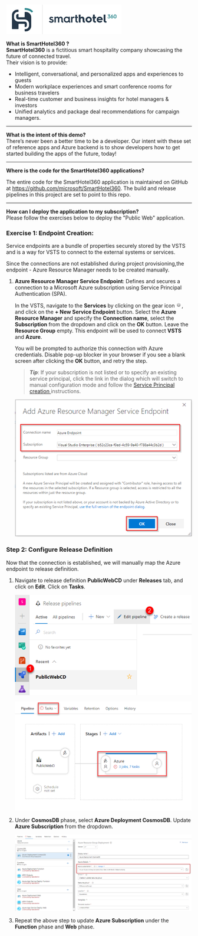![](SmartHotel360Logo.png)

**What is SmartHotel360 ?**                  
**SmartHotel360** is a fictitious smart hospitality company showcasing the future of connected travel.  
Their vision is to provide:
- Intelligent, conversational, and personalized apps and experiences to guests 
- Modern workplace experiences and smart conference rooms for business travelers
- Real-time customer and business insights for hotel managers & investors
- Unified analytics and package deal recommendations for campaign managers.

----------

**What is the intent of this demo?**          
There’s never been a better time to be a developer. Our intent with these set of reference apps and Azure backend is to show developers how to get started building the apps of the future, today!

------

**Where is the code for the SmartHotel360 applications?**                         

The entire code for the SmartHotel360 application is maintained on GitHub at https://github.com/microsoft/SmartHotel360. The build and release pipelines in this project are set to point to this repo.

--------
**How can I deploy the application to my subscription?**                  
Please follow the exercises below to deploy the "Public Web" application.

### Exercise 1: Endpoint Creation:
Service endpoints are a bundle of properties securely stored by the VSTS and is a way for VSTS to connect to the external systems or services.

Since the connections are not established during project provisioning,the endpoint - Azure Resource Manager needs to be created manually.

1. **Azure Resource Manager Service Endpoint**: Defines and secures a connection to a Microsoft Azure subscription using Service Principal Authentication (SPA).

    In the VSTS, navigate to the **Services** by clicking on the gear icon ![](gear.png), and click on the **+ New Service Endpoint** button. Select the **Azure Resource Manager** and  specify the  **Connection name**, select the **Subscription** from the dropdown and click on the **OK** button. Leave the **Resource Group** empty. This endpoint will be used to connect **VSTS** and **Azure**.

    You will be prompted to authorize this connection with Azure credentials. Disable pop-up blocker in your browser if you see a blank screen after clicking the **OK** button, and retry the step.

    > ***Tip***: If your subscription is not listed or to specify an existing service principal, click the link in the dialog which will switch to manual configuration mode and follow the <a href="https://blogs.msdn.microsoft.com/devops/2015/10/04/automating-azure-resource-group-deployment-using-a-service-principal-in-visual-studio-online-buildrelease-management/"> Service Principal creation </a> instructions.

    ![](AzureEndpoint.png)

### Step 2: Configure Release Definition

Now that the connection is established, we will manually map the Azure endpoint to release definition.

1. Navigate to release definition **PublicWebCD** under **Releases** tab, and click on **Edit**. Click on **Tasks**.

    ![](Updaterd1.png)

    ![](Updaterd2.png)

2. Under **CosmosDB** phase, select **Azure Deployment CosmosDB**. Update **Azure Subscription** from the dropdown.

     ![](Updaterd3.png)

3. Repeat the above step to update **Azure Subscription** under the **Function** phase and **Web** phase. 